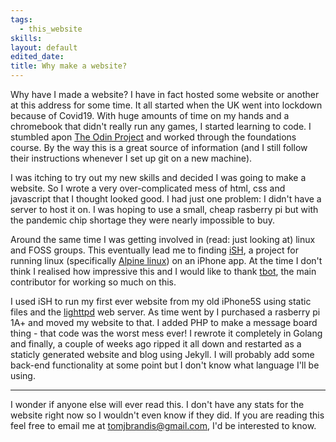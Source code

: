 ```yaml
---
tags:
  - this_website
skills: 
layout: default
edited_date: 
title: Why make a website?
---
```

Why have I made a website? I have in fact hosted some website or another at this address for some time. It all started when the UK went into lockdown because of Covid19. With huge amounts of time on my hands and a chromebook that didn't really run any games, I started learning to code. I stumbled apon [The Odin Project](https://www.theodinproject.com/) and worked through the foundations course. By the way this is a great source of information (and I still follow their instructions whenever I set up git on a new machine).

I was itching to try out my new skills and decided I was going to make a website. So I wrote a very over-complicated mess of html, css and javascript that I thought looked good. I had just one problem: I didn't have a server to host it on. I was hoping to use a small, cheap rasberry pi but with the pandemic chip shortage they were nearly impossible to buy.

Around the same time I was getting involved in (read: just looking at) linux and FOSS groups. This eventually lead me to finding [iSH](https://github.com/ish-app/ish), a project for running linux (specifically [Alpine linux](https://www.alpinelinux.org/)) on an iPhone app. At the time I don't think I realised how impressive this and I would like to thank [tbot](https://github.com/tbodt), the main contributor for working so much on this.

I used iSH to run my first ever website from my old iPhone5S using static files and the [lighttpd](https://www.lighttpd.net/) web server. As time went by I purchased a rasberry pi 1A+ and moved my website to that. I added PHP to make a message board thing - that code was the worst mess ever! I rewrote it completely in Golang and finally, a couple of weeks ago ripped it all down and restarted as a staticly generated website and blog using Jekyll. I will probably add some back-end functionality at some point but I don't know what language I'll be using. 

---
I wonder if anyone else will ever read this. I don't have any stats for the website right now so I wouldn't even know if they did. If you are reading this 
feel free to email me at [tomjbrandis@gmail.com](mailto:tomjbrandis@gmail.com), I'd be interested to know.